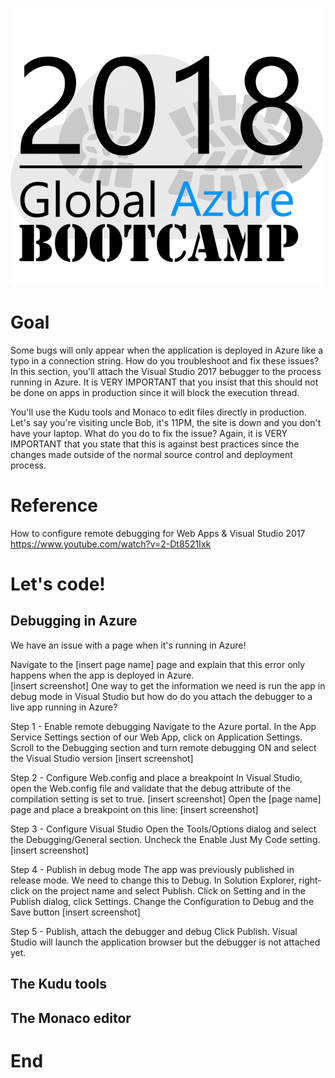 ![gablogo][gablogo]
# Goal
Some bugs will only appear when the application is deployed in Azure like a typo in a connection string.  How do you troubleshoot and fix these issues?  In this section, you'll attach the Visual Studio 2017 bebugger to the process running in Azure.  It is VERY IMPORTANT that you insist that this should not be done on apps in production since it will block the execution thread.

You'll use the Kudu tools and Monaco to edit files directly in production.  Let's say you're visiting uncle Bob, it's 11PM, the site is down and you don't have your laptop.  What do you do to fix the issue?  Again, it is VERY IMPORTANT that you state that this is against best practices since the changes made outside of the normal source control and deployment process.

# Reference
How to configure remote debugging for Web Apps & Visual Studio 2017
https://www.youtube.com/watch?v=2-Dt8521Ixk

# Let's code!
## Debugging in Azure
We have an issue with a page when it's running in Azure!

Navigate to the [insert page name] page and explain that this error only happens when the app is deployed in Azure.  
[insert screenshot]
One way to get the information we need is run the app in debug mode in Visual Studio but how do do you attach the debugger to a live app running in Azure?

Step 1 - Enable remote debugging
Navigate to the Azure portal.  In the App Service Settings section of our Web App, click on Application Settings.  Scroll to the Debugging section and turn remote debugging ON and select the Visual Studio version
[insert screenshot]

Step 2 - Configure Web.config and place a breakpoint
In Visual Studio, open the Web.config file and validate that the debug attribute of the compilation setting is set to true.
[insert screenshot]
Open the [page name] page and place a breakpoint on this line:
[insert screenshot]

Step 3 - Configure Visual Studio
Open the Tools/Options dialog and select the Debugging/General section.  Uncheck the Enable Just My Code setting.
[insert screenshot]

Step 4 - Publish in debug mode
The app was previously published in release mode.  We need to change this to Debug.  In Solution Explorer, right-click on the project name and select Publish.  Click on Setting and in the Publish dialog, click Settings.  Change the Configuration to Debug and the Save button
[insert screenshot]

Step 5 - Publish, attach the debugger and debug
Click Publish.  Visual Studio will launch the application browser but the debugger is not attached yet.



## The Kudu tools

## The Monaco editor

# End


[gablogo]: ../media/logo-2018-500x444.png "Global Azure Bootcamp logo"

